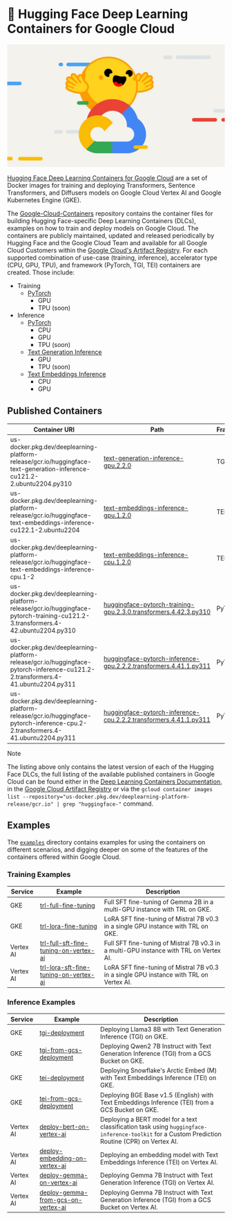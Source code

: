 # 🤗 Hugging Face Deep Learning Containers for Google Cloud

<img alt="Hugging Face x Google Cloud" src="https://raw.githubusercontent.com/huggingface/blog/main/assets/173_gcp-partnership/thumbnail.jpg" />

[Hugging Face Deep Learning Containers for Google Cloud](https://cloud.google.com/deep-learning-containers/docs/choosing-container#hugging-face) are a set of Docker images for training and deploying Transformers, Sentence Transformers, and Diffusers models on Google Cloud Vertex AI and Google Kubernetes Engine (GKE).

The [Google-Cloud-Containers](https://github.com/huggingface/Google-Cloud-Containers/tree/main) repository contains the container files for building Hugging Face-specific Deep Learning Containers (DLCs), examples on how to train and deploy models on Google Cloud. The containers are publicly maintained, updated and released periodically by Hugging Face and the Google Cloud Team and available for all Google Cloud Customers within the [Google Cloud's Artifact Registry](https://cloud.google.com/deep-learning-containers/docs/choosing-container#hugging-face). For each supported combination of use-case (training, inference), accelerator type (CPU, GPU, TPU), and framework (PyTorch, TGI, TEI) containers are created. Those include: 
* Training
  * [PyTorch](./containers/pytorch/training/README.md)
    * GPU
    * TPU (soon)
* Inference
  * [PyTorch](./containers/pytorch/inference/README.md)
    * CPU
    * GPU
    * TPU (soon)
  * [Text Generation Inference](./containers/tgi/README.md)
    * GPU
    * TPU (soon)
  * [Text Embeddings Inference](./containers/tei/README.md)
    * CPU
    * GPU

## Published Containers

| Container URI | Path | Framework | Type | Accelerator |
| --- | --- | --- | --- | --- |
| us-docker.pkg.dev/deeplearning-platform-release/gcr.io/huggingface-text-generation-inference-cu121.2-2.ubuntu2204.py310 | [text-generation-inference-gpu.2.2.0](./containers/tgi/gpu/2.2.0/Dockerfile) | TGI | Inference | GPU |
| us-docker.pkg.dev/deeplearning-platform-release/gcr.io/huggingface-text-embeddings-inference-cu122.1-2.ubuntu2204 | [text-embeddings-inference-gpu.1.2.0](./containers/tei/gpu/1.2.0/Dockerfile) | TEI | Inference | GPU |
| us-docker.pkg.dev/deeplearning-platform-release/gcr.io/huggingface-text-embeddings-inference-cpu.1-2 | [text-embeddings-inference-cpu.1.2.0](./containers/tei/cpu/1.2.0/Dockerfile) | TEI | Inference | CPU |
| us-docker.pkg.dev/deeplearning-platform-release/gcr.io/huggingface-pytorch-training-cu121.2-3.transformers.4-42.ubuntu2204.py310 | [huggingface-pytorch-training-gpu.2.3.0.transformers.4.42.3.py310](./containers/pytorch/training/gpu/2.3.0/transformers/4.42.3/py310/Dockerfile) | PyTorch | Training | GPU |
| us-docker.pkg.dev/deeplearning-platform-release/gcr.io/huggingface-pytorch-inference-cu121.2-2.transformers.4-41.ubuntu2204.py311 | [huggingface-pytorch-inference-gpu.2.2.2.transformers.4.41.1.py311](./containers/pytorch/inference/gpu/2.2.2/transformers/4.41.1/py311/Dockerfile) | PyTorch | Inference | GPU |
| us-docker.pkg.dev/deeplearning-platform-release/gcr.io/huggingface-pytorch-inference-cpu.2-2.transformers.4-41.ubuntu2204.py311 | [huggingface-pytorch-inference-cpu.2.2.2.transformers.4.41.1.py311](./containers/pytorch/inference/cpu/2.2.2/transformers/4.41.1/py311/Dockerfile) | PyTorch | Inference | CPU |

> [!NOTE]
> The listing above only contains the latest version of each of the Hugging Face DLCs, the full listing of the available published containers in Google Cloud can be found either in the [Deep Learning Containers Documentation](https://cloud.google.com/deep-learning-containers/docs/choosing-container#hugging-face), in the [Google Cloud Artifact Registry](https://console.cloud.google.com/artifacts/docker/deeplearning-platform-release/us/gcr.io) or via the `gcloud container images list --repository="us-docker.pkg.dev/deeplearning-platform-release/gcr.io" | grep "huggingface-"` command.

## Examples

The [`examples`](./examples) directory contains examples for using the containers on different scenarios, and digging deeper on some of the features of the containers offered within Google Cloud.

### Training Examples

| Service | Example | Description
|---------|---------|-------------
| GKE | [trl-full-fine-tuning](./examples/gke/trl-full-fine-tuning) | Full SFT fine-tuning of Gemma 2B in a multi-GPU instance with TRL on GKE.
| GKE | [trl-lora-fine-tuning](./examples/gke/trl-lora-fine-tuning) | LoRA SFT fine-tuning of Mistral 7B v0.3 in a single GPU instance with TRL on GKE.
| Vertex AI | [trl-full-sft-fine-tuning-on-vertex-ai](./examples/vertex-ai/notebooks/trl-full-sft-fine-tuning-on-vertex-ai) | Full SFT fine-tuning of Mistral 7B v0.3 in a multi-GPU instance with TRL on Vertex AI.
| Vertex AI | [trl-lora-sft-fine-tuning-on-vertex-ai](./examples/vertex-ai/notebooks/trl-lora-sft-fine-tuning-on-vertex-ai) | LoRA SFT fine-tuning of Mistral 7B v0.3 in a single GPU instance with TRL on Vertex AI.

### Inference Examples

| Service | Example | Description
|---------|---------|-------------
| GKE | [tgi-deployment](./examples/gke/tgi-deployment) | Deploying Llama3 8B with Text Generation Inference (TGI) on GKE.
| GKE | [tgi-from-gcs-deployment](./examples/gke/tgi-from-gcs-deployment) | Deploying Qwen2 7B Instruct with Text Generation Inference (TGI) from a GCS Bucket on GKE.
| GKE | [tei-deployment](./examples/gke/tei-deployment) | Deploying Snowflake's Arctic Embed (M) with Text Embeddings Inference (TEI) on GKE.
| GKE | [tei-from-gcs-deployment](./examples/gke/tei-from-gcs-deployment) | Deploying BGE Base v1.5 (English) with Text Embeddings Inference (TEI) from a GCS Bucket on GKE.
| Vertex AI | [deploy-bert-on-vertex-ai](./examples/vertex-ai/notebooks/deploy-bert-on-vertex-ai) | Deploying a BERT model for a text classification task using `huggingface-inference-toolkit` for a Custom Prediction Routine (CPR) on Vertex AI.
| Vertex AI | [deploy-embedding-on-vertex-ai](./examples/vertex-ai/notebooks/deploy-embedding-on-vertex-ai) | Deploying an embedding model with Text Embeddings Inference (TEI) on Vertex AI.
| Vertex AI | [deploy-gemma-on-vertex-ai](./examples/vertex-ai/notebooks/deploy-gemma-on-vertex-ai) | Deploying Gemma 7B Instruct with Text Generation Inference (TGI) on Vertex AI.
| Vertex AI | [deploy-gemma-from-gcs-on-vertex-ai](./examples/vertex-ai/notebooks/deploy-gemma-from-gcs-on-vertex-ai) | Deploying Gemma 7B Instruct with Text Generation Inference (TGI) from a GCS Bucket on Vertex AI.
